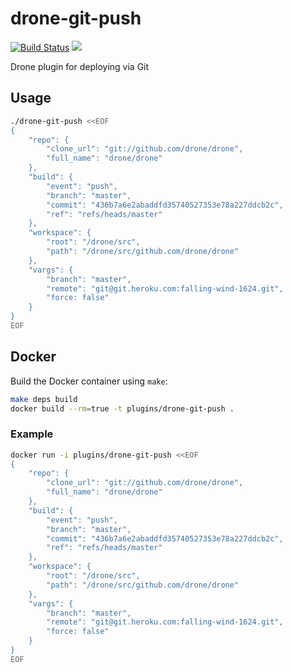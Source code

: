 # drone-git-push

[![Build Status](http://beta.drone.io/api/badges/drone-plugins/drone-git-push/status.svg)](http://beta.drone.io/drone-plugins/drone-git-push)
[![](https://badge.imagelayers.io/plugins/drone-git-push:latest.svg)](https://imagelayers.io/?images=plugins/drone-git-push:latest 'Get your own badge on imagelayers.io')

Drone plugin for deploying via Git

## Usage

```sh
./drone-git-push <<EOF
{
    "repo": {
        "clone_url": "git://github.com/drone/drone",
        "full_name": "drone/drone"
    },
    "build": {
        "event": "push",
        "branch": "master",
        "commit": "436b7a6e2abaddfd35740527353e78a227ddcb2c",
        "ref": "refs/heads/master"
    },
    "workspace": {
        "root": "/drone/src",
        "path": "/drone/src/github.com/drone/drone"
    },
    "vargs": {
        "branch": "master",
        "remote": "git@git.heroku.com:falling-wind-1624.git",
        "force: false"
    }
}
EOF
```

## Docker

Build the Docker container using `make`:

```sh
make deps build
docker build --rm=true -t plugins/drone-git-push .
```

### Example

```sh
docker run -i plugins/drone-git-push <<EOF
{
    "repo": {
        "clone_url": "git://github.com/drone/drone",
        "full_name": "drone/drone"
    },
    "build": {
        "event": "push",
        "branch": "master",
        "commit": "436b7a6e2abaddfd35740527353e78a227ddcb2c",
        "ref": "refs/heads/master"
    },
    "workspace": {
        "root": "/drone/src",
        "path": "/drone/src/github.com/drone/drone"
    },
    "vargs": {
        "branch": "master",
        "remote": "git@git.heroku.com:falling-wind-1624.git",
        "force: false"
    }
}
EOF
```

